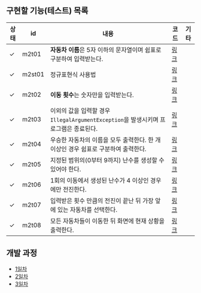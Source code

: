 ## 구현할 기능(테스트) 목록
    
| 상태  | id     | 내용                                                          | 코드    |기타|
|-----|--------|-------------------------------------------------------------|--------|---|
| ✓   | m2t01  | **자동차 이름**은 5자 이하의 문자열이며 쉼표로 구분하여 입력받는다.                    | [링크]() ||
| ✓   | m2st01 | 정규표현식 사용법                                                   | [링크]() ||
| ✓   | m2t02  | **이동 횟수**는 숫자만을 입력받는다.                                      | [링크]() ||
| ✓   | m2t03  | 이외의 값을 입력할 경우 `IllegalArgumentException`을 발생시키며 프로그램은 종료된다. | [링크]() ||
| ✓   | m2t04  | 우승한 자동차의 이름을 모두 출력한다. 한 개 이상인 경우 쉼표로 구분하여 출력한다.             | [링크]() ||
| ✓   | m2t05  | 지정된 범위의(0부터 9까지) 난수를 생성할 수 있어야 한다.                          | [링크]() ||
| ✓   | m2t06  | 1회의 이동에서 생성된 난수가 4 이상인 경우에만 전진한다.                           | [링크]() ||
| ✓   | m2t07  | 입력받은 횟수 만큼의 전진이 끝난 뒤 가장 앞에 있는 자동차를 선택한다.                    | [링크]() ||
| ✓   |m2t08 |모든 자동차들이 이동한 뒤 화면에 현재 상황을 출력한다.|[링크]()|


## 개발 과정
* [1일차](https://mingeun2154.github.io/wooteco/2nd-mission-1/)
* [2일차](https://mingeun2154.github.io/wooteco/2nd-mission-2/)
* [3일차](https://mingeun2154.github.io/wooteco/2nd-mission-3/)
